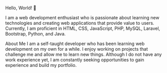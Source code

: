 Hello, World! 👋

I am a web development enthusiast who is passionate about learning new technologies and creating web applications that provide value to users. Currently, I am proficient in HTML, CSS, JavaScript, PHP, MySQL, Laravel, Bootstrap, Python, and Java.

About Me
I am a self-taught developer who has been learning web development on my own for a while. I enjoy working on projects that challenge me and allow me to learn new things. Although I do not have any work experience yet, I am constantly seeking opportunities to gain experience and build my portfolio.

